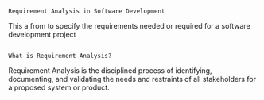                                                                       Requirement Analysis in Software Development
This a from to specify the requirements needed or required for a software development project                                                                      

                                                                          What is Requirement Analysis? 
  Requirement Analysis is the disciplined process of identifying, documenting, and validating the needs and restraints of all stakeholders for a proposed system or product.
  
